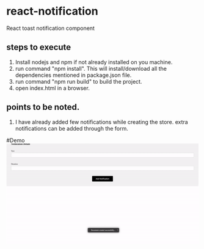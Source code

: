 # react-notification
React toast notification component

## steps to execute
  1. Install nodejs and npm if not already installed on you machine.
  2. run command "npm install". This will install/download all the dependencies mentioned in package.json file.
  2. run command "npm run build" to build the project.
  3. open index.html in a browser.

## points to be noted.
  1. I have already added few notifications while creating the store. extra notifications can be added through the form.

#Demo
![Demo GIF](NotificationFinalGIF.gif)
